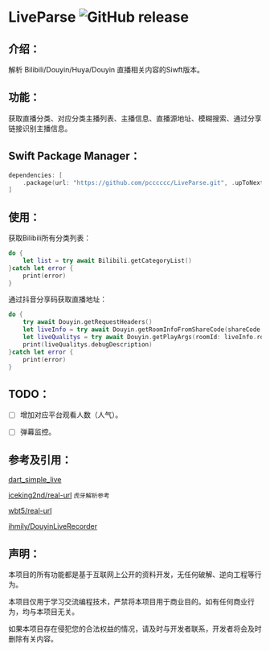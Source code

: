 # LiveParse ![GitHub release](https://img.shields.io/badge/release-v1.0.0-blue.svg)

## 介绍： 

解析 Bilibili/Douyin/Huya/Douyin 直播相关内容的Siwft版本。

## 功能：

获取直播分类、对应分类主播列表、主播信息、直播源地址、模糊搜索、通过分享链接识别主播信息。

## Swift Package Manager：
```swift
dependencies: [
    .package(url: "https://github.com/pcccccc/LiveParse.git", .upToNextMajor(from:"1.0.0"))
]
```
## 使用：

获取Bilibili所有分类列表：

```swift
do {
    let list = try await Bilibili.getCategoryList()
}catch let error {
    print(error)
}
```

通过抖音分享码获取直播地址：

```swift
do {
    try await Douyin.getRequestHeaders()
    let liveInfo = try await Douyin.getRoomInfoFromShareCode(shareCode: "2- #在抖音，记录美好生活#【交个朋友直播间】正在直播，来和我一起支持Ta吧。复制下方链接，打开【抖音】，直接观看直播！ https://v.douyin.com/i8rhQQ2t/ 2@4.com 12/18")
    let liveQualitys = try await Douyin.getPlayArgs(roomId: liveInfo.roomId, userId: nil)
    print(liveQualitys.debugDescription)
}catch let error {
    print(error)
}
```

## TODO：

- [ ] 增加对应平台观看人数（人气）。
- [ ] 弹幕监控。


## 参考及引用：

[dart_simple_live](https://github.com/xiaoyaocz/dart_simple_live/) 

[iceking2nd/real-url](https://github.com/iceking2nd/real-url) `虎牙解析参考`

[wbt5/real-url](https://github.com/wbt5/real-url)

[ihmily/DouyinLiveRecorder](https://github.com/ihmily/DouyinLiveRecorder)

## 声明：

本项目的所有功能都是基于互联网上公开的资料开发，无任何破解、逆向工程等行为。

本项目仅用于学习交流编程技术，严禁将本项目用于商业目的。如有任何商业行为，均与本项目无关。

如果本项目存在侵犯您的合法权益的情况，请及时与开发者联系，开发者将会及时删除有关内容。
